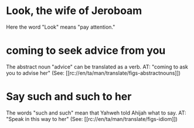 # Look, the wife of Jeroboam

Here the word "Look" means "pay attention."

# coming to seek advice from you

The abstract noun "advice" can be translated as a verb. AT: "coming to ask you to advise her" (See: [[rc://en/ta/man/translate/figs-abstractnouns]])

# Say such and such to her

The words "such and such" mean that Yahweh told Ahijah what to say. AT: "Speak in this way to her" (See: [[rc://en/ta/man/translate/figs-idiom]])